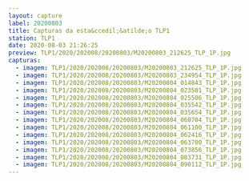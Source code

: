 ```yaml
---
layout: capture
label: 20200803
title: Capturas da esta&ccedil;&atilde;o TLP1
station: TLP1
date: 2020-08-03 21:26:25
preview: TLP1/2020/202008/20200803/M20200803_212625_TLP_1P.jpg
capturas:
  - imagem: TLP1/2020/202008/20200803/M20200803_212625_TLP_1P.jpg
  - imagem: TLP1/2020/202008/20200803/M20200803_234954_TLP_1P.jpg
  - imagem: TLP1/2020/202008/20200803/M20200804_014843_TLP_1P.jpg
  - imagem: TLP1/2020/202008/20200803/M20200804_023501_TLP_1P.jpg
  - imagem: TLP1/2020/202008/20200803/M20200804_025506_TLP_1P.jpg
  - imagem: TLP1/2020/202008/20200803/M20200804_035542_TLP_1P.jpg
  - imagem: TLP1/2020/202008/20200803/M20200804_035654_TLP_1P.jpg
  - imagem: TLP1/2020/202008/20200803/M20200804_060704_TLP_1P.jpg
  - imagem: TLP1/2020/202008/20200803/M20200804_061100_TLP_1P.jpg
  - imagem: TLP1/2020/202008/20200803/M20200804_062416_TLP_1P.jpg
  - imagem: TLP1/2020/202008/20200803/M20200804_063700_TLP_1P.jpg
  - imagem: TLP1/2020/202008/20200803/M20200804_073856_TLP_1P.jpg
  - imagem: TLP1/2020/202008/20200803/M20200804_083731_TLP_1P.jpg
  - imagem: TLP1/2020/202008/20200803/M20200804_090112_TLP_1P.jpg
---
```

